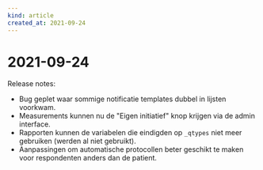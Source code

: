 ```yaml
---
kind: article
created_at: 2021-09-24
---
```


# 2021-09-24

Release notes:

* Bug geplet waar sommige notificatie templates dubbel in lijsten voorkwam.
* Measurements kunnen nu de "Eigen initiatief" knop krijgen via de admin interface.
* Rapporten kunnen de variabelen die eindigden op `_qtypes` niet meer gebruiken (werden  al niet gebruikt).
* Aanpassingen om automatische protocollen beter geschikt te maken voor respondenten anders dan de patient.
